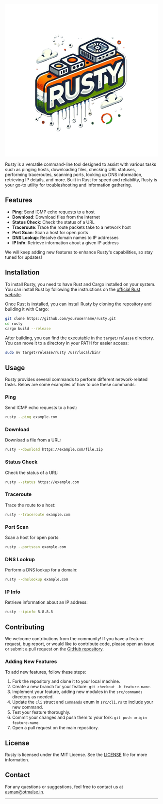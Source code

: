 ![Rusty Banner](rusty.png)

Rusty is a versatile command-line tool designed to assist with various tasks such as pinging hosts, downloading files, checking URL statuses, performing traceroutes, scanning ports, looking up DNS information, retrieving IP details, and more. Built in Rust for speed and reliability, Rusty is your go-to utility for troubleshooting and information gathering.

## Features

- **Ping**: Send ICMP echo requests to a host
- **Download**: Download files from the internet
- **Status Check**: Check the status of a URL
- **Traceroute**: Trace the route packets take to a network host
- **Port Scan**: Scan a host for open ports
- **DNS Lookup**: Resolve domain names to IP addresses
- **IP Info**: Retrieve information about a given IP address

We will keep adding new features to enhance Rusty's capabilities, so stay tuned for updates!

## Installation

To install Rusty, you need to have Rust and Cargo installed on your system. You can install Rust by following the instructions on the [official Rust website](https://www.rust-lang.org/tools/install).

Once Rust is installed, you can install Rusty by cloning the repository and building it with Cargo:

```sh
git clone https://github.com/yourusername/rusty.git
cd rusty
cargo build --release
```

After building, you can find the executable in the `target/release` directory. You can move it to a directory in your PATH for easier access:

```sh
sudo mv target/release/rusty /usr/local/bin/
```

## Usage

Rusty provides several commands to perform different network-related tasks. Below are some examples of how to use these commands:

### Ping

Send ICMP echo requests to a host:

```sh
rusty --ping example.com
```

### Download

Download a file from a URL:

```sh
rusty --download https://example.com/file.zip
```

### Status Check

Check the status of a URL:

```sh
rusty --status https://example.com
```

### Traceroute

Trace the route to a host:

```sh
rusty --traceroute example.com
```

### Port Scan

Scan a host for open ports:

```sh
rusty --portscan example.com
```

### DNS Lookup

Perform a DNS lookup for a domain:

```sh
rusty --dnslookup example.com
```

### IP Info

Retrieve information about an IP address:

```sh
rusty --ipinfo 8.8.8.8
```

## Contributing

We welcome contributions from the community! If you have a feature request, bug report, or would like to contribute code, please open an issue or submit a pull request on the [GitHub repository](https://github.com/asman1337/rusty).

### Adding New Features

To add new features, follow these steps:

1. Fork the repository and clone it to your local machine.
2. Create a new branch for your feature: `git checkout -b feature-name`.
3. Implement your feature, adding new modules in the `src/commands` directory as needed.
4. Update the `Cli` struct and `Commands` enum in `src/cli.rs` to include your new command.
5. Test your feature thoroughly.
6. Commit your changes and push them to your fork: `git push origin feature-name`.
7. Open a pull request on the main repository.

## License

Rusty is licensed under the MIT License. See the [LICENSE](LICENSE) file for more information.

## Contact

For any questions or suggestions, feel free to contact us at [asman@otmalse.in](mailto:asman@otmalse.in).

---
